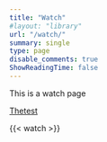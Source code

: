 ```yaml
---
title: "Watch"
#layout: "library"
url: "/watch/"
summary: single
type: page
disable_comments: true
ShowReadingTime: false
---
```


This is a watch page




[Thetest](/thetest)


{{< watch >}}
